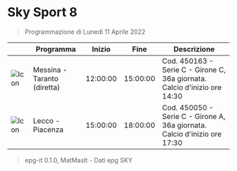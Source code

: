# Sky Sport 8
> Programmazione di Lunedì 11 Aprile 2022

||Programma|Inizio|Fine|Descrizione|
|---|---|---|---|---|
|![Icon](https://guidatv.sky.it/uuid/sportcalcio_cover_gc2KOQiZI.png)|Messina - Taranto (diretta)|12:00:00|15:00:00|Cod. 450163 - Serie C - Girone C, 36a giornata. Calcio d&#039;inizio ore 14:30
|![Icon](https://guidatv.sky.it/uuid/b85005a6-a39c-4e78-84ba-2b47e58110e8/cover?md5ChecksumParam=78f44c05b56743bd25d8dd6b3e977018)|Lecco - Piacenza|15:00:00|18:00:00|Cod. 450050 - Serie C - Girone A, 36a giornata. Calcio d&#039;inizio ore 17:30



 > epg-it 0.1.0, MatMasIt - Dati epg SKY